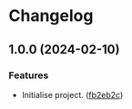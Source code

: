 # Changelog

## 1.0.0 (2024-02-10)

### Features

- Initialise project. ([fb2eb2c](https://github.com/regseb/jfather/commit/fb2eb2caf264bfce6e70b41e1e402ff3c34ac0fa))
